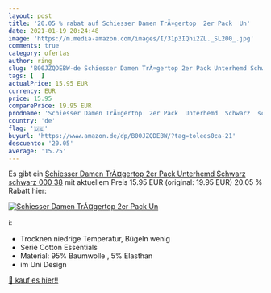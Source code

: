 ```yaml
---
layout: post
title: '20.05 % rabat auf Schiesser Damen TrÃ¤gertop  2er Pack  Un'
date: 2021-01-19 20:24:48
image: 'https://m.media-amazon.com/images/I/31p3IQhi2ZL._SL200_.jpg'
comments: true
category: ofertas
author: ring
slug: 'B00JZQDEBW-de Schiesser Damen TrÃ¤gertop 2er Pack Unterhemd Schwarz...'
tags: [  ]
actualPrice: 15.95 EUR
currency: EUR
price: 15.95
comparePrice: 19.95 EUR
prodname: 'Schiesser Damen TrÃ¤gertop  2er Pack  Unterhemd  Schwarz  schwarz 000   38'
country: 'de'
flag: '🇩🇪'
buyurl: 'https://www.amazon.de/dp/B00JZQDEBW/?tag=tolees0ca-21'
descuento: '20.05'
average: '15.25'
---
```


Es gibt ein [Schiesser Damen TrÃ¤gertop  2er Pack  Unterhemd  Schwarz  schwarz 000   38](https://www.amazon.de/dp/B00JZQDEBW/?tag=tolees0ca-21) mit aktuellem Preis 15.95 EUR (original: 19.95 EUR) 20.05 % Rabatt hier:

[![Schiesser Damen TrÃ¤gertop  2er Pack  Un](https://m.media-amazon.com/images/I/31p3IQhi2ZL._SL200_.jpg)](https://www.amazon.de/dp/B00JZQDEBW/?tag=tolees0ca-21)

ℹ️:

- Trocknen niedrige Temperatur, Bügeln wenig
- Serie Cotton Essentials
- Material: 95% Baumwolle , 5% Elasthan
- im Uni Design

[🛒 kauf es hier!!](https://www.amazon.de/dp/B00JZQDEBW/?tag=tolees0ca-21)
